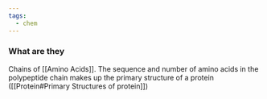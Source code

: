 ```yaml
---
tags:
  - chem
---
```

### What are they
Chains of [[Amino Acids]]. The sequence and number of amino acids in the polypeptide chain makes up the primary structure of a protein ([[Protein#Primary Structures of protein]])

